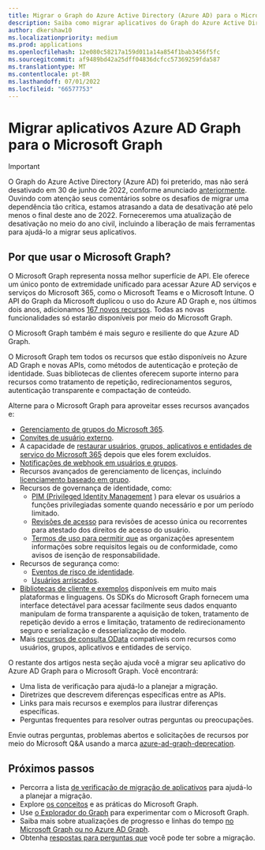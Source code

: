 ```yaml
---
title: Migrar o Graph do Azure Active Directory (Azure AD) para o Microsoft Graph
description: Saiba como migrar aplicativos do Graph do Azure Active Directory (Azure AD) para o Microsoft Graph antes que Azure AD Graph seja desativado.
author: dkershaw10
ms.localizationpriority: medium
ms.prod: applications
ms.openlocfilehash: 12e080c58217a159d011a14a854f1bab3456f5fc
ms.sourcegitcommit: af9489bd42a25dff04836dcfcc57369259fda587
ms.translationtype: MT
ms.contentlocale: pt-BR
ms.lasthandoff: 07/01/2022
ms.locfileid: "66577753"
---
```

# <a name="migrate-azure-ad-graph-apps-to-microsoft-graph"></a>Migrar aplicativos Azure AD Graph para o Microsoft Graph

> [!IMPORTANT]
> O Graph do Azure Active Directory (Azure AD) foi preterido, mas não será desativado em 30 de junho de 2022, conforme anunciado [anteriormente](https://techcommunity.microsoft.com/t5/azure-active-directory-identity/update-your-applications-to-use-microsoft-authentication-library/ba-p/1257363). Ouvindo com atenção seus comentários sobre os desafios de migrar uma dependência tão crítica, estamos atrasando a data de desativação até pelo menos o final deste ano de 2022. Forneceremos uma atualização de desativação no meio do ano civil, incluindo a liberação de mais ferramentas para ajudá-lo a migrar seus aplicativos.

## <a name="why-use-microsoft-graph"></a>Por que usar o Microsoft Graph?

O Microsoft Graph representa nossa melhor superfície de API. Ele oferece um único ponto de extremidade unificado para acessar Azure AD serviços e serviços do Microsoft 365, como o Microsoft Teams e o Microsoft Intune. O API do Graph da Microsoft duplicou o uso do Azure AD Graph e, nos últimos dois anos, adicionamos [167 novos recursos](https://developer.microsoft.com/en-us/graph/changelog). Todas as novas funcionalidades só estarão disponíveis por meio do Microsoft Graph.

O Microsoft Graph também é mais seguro e resiliente do que Azure AD Graph.

O Microsoft Graph tem todos os recursos que estão disponíveis no Azure AD Graph e novas APIs, como métodos de autenticação e proteção de identidade. Suas bibliotecas de clientes oferecem suporte interno para recursos como tratamento de repetição, redirecionamentos seguros, autenticação transparente e compactação de conteúdo.

Alterne para o Microsoft Graph para aproveitar esses recursos avançados e:

- [Gerenciamento de grupos do Microsoft 365](/graph/office365-groups-concept-overview).
- [Convites de usuário externo](/graph/api/resources/invitation).
- A capacidade de [restaurar usuários, grupos, aplicativos e entidades de serviço do Microsoft 365](/graph/api/resources/directory) depois que eles forem excluídos.
- [Notificações de webhook em usuários e grupos](/graph/webhooks).
- Recursos avançados de gerenciamento de licenças, incluindo [licenciamento baseado em grupo](/graph/api/group-assignlicense).
- Recursos de governança de identidade, como:
  - [PIM (Privileged Identity Management](/graph/api/resources/privilegedidentitymanagement-root) ) para elevar os usuários a funções privilegiadas somente quando necessário e por um período limitado.
  - [Revisões de acesso](/graph/api/resources/accessreviewsv2-overview) para revisões de acesso única ou recorrentes para atestado dos direitos de acesso do usuário.
  - [Termos de uso para permitir que](/graph/api/resources/agreement) as organizações apresentem informações sobre requisitos legais ou de conformidade, como avisos de isenção de responsabilidade.
- Recursos de segurança como:
  - [Eventos de risco de identidade](/graph/api/resources/riskdetection).
  - [Usuários arriscados](/graph/api/resources/riskyuser).
- [Bibliotecas de cliente e exemplos](/graph/) disponíveis em muito mais plataformas e linguagens. Os SDKs do Microsoft Graph fornecem uma interface detectável para acessar facilmente seus dados enquanto manipulam de forma transparente a aquisição de token, tratamento de repetição devido a erros e limitação, tratamento de redirecionamento seguro e serialização e desserialização de modelo.
- Mais [recursos de consulta OData](/graph/query-parameters) compatíveis com recursos como usuários, grupos, aplicativos e entidades de serviço.

O restante dos artigos nesta seção ajuda você a migrar seu aplicativo do Azure AD Graph para o Microsoft Graph. Você encontrará:

- Uma lista de verificação para ajudá-lo a planejar a migração.
- Diretrizes que descrevem diferenças específicas entre as APIs.
- Links para mais recursos e exemplos para ilustrar diferenças específicas.
- Perguntas frequentes para resolver outras perguntas ou preocupações.

Envie outras perguntas, problemas abertos e solicitações de recursos por meio do Microsoft Q&A usando a marca [azure-ad-graph-deprecation](/answers/topics/azure-ad-graph-deprecation.html).

## <a name="next-steps"></a>Próximos passos

- Percorra a lista [de verificação de migração de aplicativos](migrate-azure-ad-graph-planning-checklist.md) para ajudá-lo a planejar a migração.
- Explore [os conceitos](/graph/overview) e as práticas do Microsoft Graph.
- Use [o Explorador do Graph](https://aka.ms/ge) para experimentar com o Microsoft Graph.
- Saiba mais sobre atualizações de progresso e linhas do tempo [no Microsoft Graph ou no Azure AD Graph](https://developer.microsoft.com/graph/blogs/microsoft-graph-or-azure-ad-graph/).
- Obtenha [respostas para perguntas que](/graph/migrate-azure-ad-graph-faq) você pode ter sobre a migração.